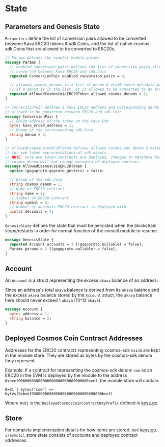<!--
order: 2
-->

# State

## Parameters and Genesis State

`Parameters` define the list of conversion pairs allowed to be converted between Kava ERC20 tokens & sdk.Coins, and the list of native cosmos sdk.Coins that are allowed to be converted to ERC20s.

```protobuf
// Params defines the evmutil module params
message Params {
  // enabled_conversion_pairs defines the list of conversion pairs allowed to be
  // converted between Kava ERC20 and sdk.Coin
  repeated ConversionPair enabled_conversion_pairs = 4;

  // allowed_cosmos_denoms is a list of denom & erc20 token metadata pairs.
  // if a denom is in the list, it is allowed to be converted to an erc20 in the evm.
  repeated AllowedCosmosCoinERC20Token allowed_cosmos_denoms = 1;
}

// ConversionPair defines a Kava ERC20 address and corresponding denom that is
// allowed to be converted between ERC20 and sdk.Coin
message ConversionPair {
  // ERC20 address of the token on the Kava EVM
  bytes kava_erc20_address = 1;
  // Denom of the corresponding sdk.Coin
  string denom = 2;
}

// AllowedCosmosCoinERC20Token defines allowed cosmos-sdk denom & metadata
// for evm token representations of sdk assets.
// NOTE: once evm token contracts are deployed, changes to metadata for a given
// cosmos_denom will not change metadata of deployed contract.
message AllowedCosmosCoinERC20Token {
  option (gogoproto.goproto_getters) = false;

  // Denom of the sdk.Coin
  string cosmos_denom = 1;
  // Name of ERC20 contract
  string name = 2;
  // Symbol of ERC20 contract
  string symbol = 3;
  // Number of decimals ERC20 contract is deployed with.
  uint32 decimals = 4;
}
```

`GenesisState` defines the state that must be persisted when the blockchain stops/restarts in order for normal function of the evmutil module to resume.

```protobuf
message GenesisState {
  repeated Account accounts = 1 [(gogoproto.nullable) = false];
  Params params = 2 [(gogoproto.nullable) = false];
}
```

## Account

An `Account` is a struct representing the excess `akava` balance of an address.

Since an address's total `akava` balance is derived from its `ukava` balance and the excess `akava` balance stored by the `Account` struct, the `akava` balance here should never exceed 1 `ukava` (10^12 `akava`).

```protobuf
message Account {
  bytes address = 1;
  string balance = 2;
}
```

## Deployed Cosmos Coin Contract Addresses

Addresses for the ERC20 contracts representing cosmos-sdk `Coin`s are kept in the module store. They are stored as bytes by the cosmos-sdk denom they represent.

Example:
If a contract for representing the cosmos-sdk denom `cow` as an ERC20 in the EVM is deployed by the module to the address `0xbeef00000000000000000000000000000000beef`, the module store will contain:

`0x01 | bytes("cow") => bytes(0xbeef00000000000000000000000000000000beef)`

Where `0x01` is the `DeployedCosmosCoinContractKeyPrefix` defined in [keys.go](../types/keys.go).

## Store

For complete implementation details for how items are stored, see [keys.go](../types/keys.go). `x/evmutil` store state consists of accounts and deployed contract addresses.
